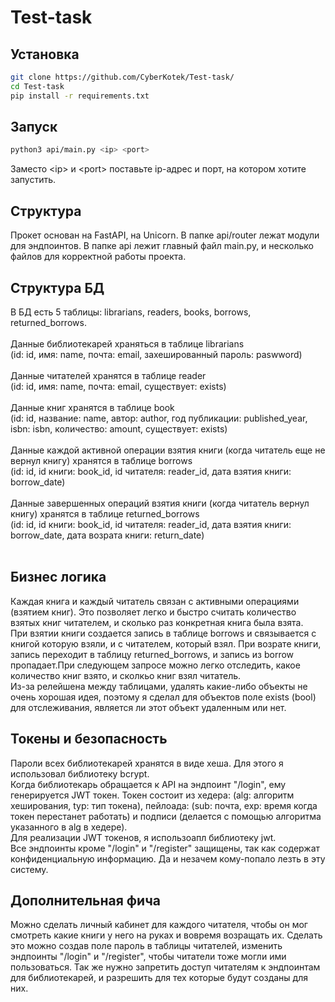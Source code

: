 # Test-task

## Установка
```bash
git clone https://github.com/CyberKotek/Test-task/
cd Test-task
pip install -r requirements.txt
```
## Запуск
```bash
python3 api/main.py <ip> <port>
```
Заместо \<ip\> и \<port\> поставьте ip-адрес и порт, на котором хотите запустить.

## Структура
Прокет основан на FastAPI, на Unicorn. В папке api/router лежат модули для эндпоинтов. В папке api лежит главный файл main.py, и несколько файлов для корректной работы проекта.

## Структура БД
В БД есть 5 таблицы: librarians, readers, books, borrows, returned_borrows.<br /><br />
Данные библиотекарей храняться в таблице librarians <br />(id: id, имя: name, почта: email, захешированный пароль: paswword)<br /><br />
Данные читателей хранятся в таблице reader <br />(id: id, имя: name, почта: email, существует: exists)<br /><br />
Данные книг хранятся в таблице book <br />(id: id, название: name, автор: author, год публикации: published_year, isbn: isbn, количество: amount, существует: exists)<br /><br />
Данные каждой активной операции взятия книги (когда читатель еще не вернул книгу) хранятся в таблице borrows <br />(id: id, id книги: book_id, id читателя: reader_id, дата взятия книги: borrow_date)<br /><br />
Данные завершенных операций взятия книги (когда читатель вернул книгу) хранятся в таблице returned_borrows <br />(id: id, id книги: book_id, id читателя: reader_id, дата взятия книги: borrow_date, дата возрата книги: return_date)<br /><br />

## Бизнес логика
Каждая книга и каждый читатель связан с активными операциями (взятием книг). Это позволяет легко и быстро считать количество взятых книг читателем, и сколько раз конкретная книга была взята.<br />
При взятии книги создается запись в таблице borrows и связывается с книгой которую взяли, и с читателем, который взял. При возрате книги, запись переходит в таблицу returned_borrows, и запись из borrow пропадает.При следующем запросе можно легко отследить, какое количество книг взято, и сколкьо книг взял читатель.<br />
Из-за релейшена между таблицами, удалять какие-либо объекты не очень хорошая идея, поэтому я сделал для объектов поле exists (bool) для отслеживания, является ли этот объект удаленным или нет.

## Токены и безопасность
Пароли всех библиотекарей хранятся в виде хеша. Для этого я использовал библиотеку bcrypt.<br />
Когда библиотекарь обращается к API на эндпоинт "/login", ему генерируется JWT токен. Токен состоит из хедера: (alg: алгоритм хеширования, typ: тип токена), пейлоада: (sub: почта, exp: время когда токен перестанет работать) и подписи (делается с помощью алгоритма указанного в alg в хедере).<br />
Для реализации JWT токенов, я использоапл библиотеку jwt.<br />
Все эндпоинты кроме "/login" и "/register" защищены, так как содержат конфиденциальную информацию. Да и незачем кому-попало лезть в эту систему.

## Дополнительная фича
Можно сделать личный кабинет для каждого читателя, чтобы он мог смотреть какие книги у него на руках и вовремя возращать их. Сделать это можно создав поле пароль в таблицы читателей, изменить эндпоинты "/login" и "/register", чтобы читатели тоже могли ими пользоваться. Так же нужно запретить доступ читателям к эндпоинтам для библиотекарей, и разрешить для тех которые будут созданы для них.
